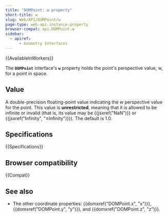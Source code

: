 ```yaml
---
title: "DOMPoint: w property"
short-title: w
slug: Web/API/DOMPoint/w
page-type: web-api-instance-property
browser-compat: api.DOMPoint.w
sidebar:
  - apiref:
      - Geometry Interfaces
---
```


{{AvailableInWorkers}}

The **`DOMPoint`** interface's
**`w`** property holds the point's perspective value, w, for a
point in space.

## Value

A double-precision floating-point value indicating the _w_ perspective value for
the point. This value is **unrestricted**, meaning that it is allowed to be
infinite or invalid (that is, its value may be {{jsxref("NaN")}} or {{jsxref("Infinity", "±Infinity")}}).
The default is 1.0.

## Specifications

{{Specifications}}

## Browser compatibility

{{Compat}}

## See also

- The other coordinate properties: {{domxref("DOMPoint.x", "x")}},
  {{domxref("DOMPoint.y", "y")}}, and {{domxref("DOMPoint.z", "z")}}.

